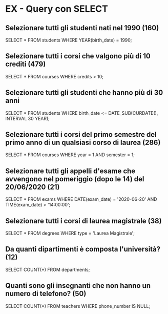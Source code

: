 # EX - Query con SELECT

## Selezionare tutti gli studenti nati nel 1990 (160)

SELECT \* FROM students WHERE YEAR(birth_date) = 1990;

## Selezionare tutti i corsi che valgono più di 10 crediti (479)

SELECT \* FROM courses WHERE credits > 10;

## Selezionare tutti gli studenti che hanno più di 30 anni

SELECT \* FROM students WHERE birth_date <= DATE_SUB(CURDATE(), INTERVAL 30 YEAR);

## Selezionare tutti i corsi del primo semestre del primo anno di un qualsiasi corso di laurea (286)

SELECT \* FROM courses WHERE year = 1 AND semester = 1;

## Selezionare tutti gli appelli d'esame che avvengono nel pomeriggio (dopo le 14) del 20/06/2020 (21)

SELECT \* FROM exams WHERE DATE(exam_date) = '2020-06-20' AND TIME(exam_date) > '14:00:00';

## Selezionare tutti i corsi di laurea magistrale (38)

SELECT \* FROM degrees WHERE type = 'Laurea Magistrale';

## Da quanti dipartimenti è composta l'università? (12)

SELECT COUNT(\*) FROM departments;

## Quanti sono gli insegnanti che non hanno un numero di telefono? (50)

SELECT COUNT(\*) FROM teachers WHERE phone_number IS NULL;
